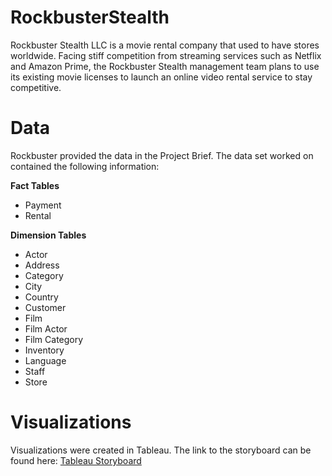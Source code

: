 # RockbusterStealth
Rockbuster Stealth LLC is a movie rental company that used to have stores worldwide. Facing stiff competition from streaming services such as Netflix and Amazon Prime,
the Rockbuster Stealth management team plans to use its existing movie licenses to
launch an online video rental service to stay competitive.
# Data 
Rockbuster provided the data in the Project Brief. The data set worked on contained the following information:

**Fact Tables**
* Payment
* Rental

**Dimension Tables**
* Actor
* Address
* Category
* City
* Country
* Customer
* Film
* Film Actor
* Film Category
* Inventory
* Language
* Staff
* Store

# Visualizations 
Visualizations were created in Tableau. The link to the storyboard can be found here: [Tableau Storyboard](https://public.tableau.com/app/profile/nupur.parikh/viz/RockbusterStoryboard_16959331309120/Story)
